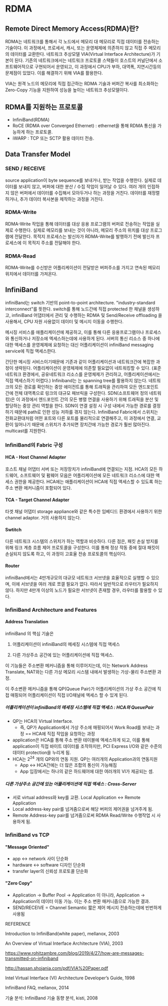 # RDMA

## Remote Direct Memory Access(RDMA)란?

RDMA는 네트워크를 통해서 각 노드에서 메모리 대 메모리로 직접 데이터를 전송하는 기술이다. 이 과정에서, 프로세서, 캐시, 또는 운영체제에 의존하지 않고 직접 주 메모리의 데이터를 교환한다. 네트워크 추상모델 VIA(Virtual Interface Architecture)가 기본이 된다. 기존의 네트워크에서는 네트워크 프로토콜 스택들이 호스트의 커널단에서 소프트웨어적으로 구현되어서 운영되고, 이 과정에서 CPU가 부하, 대역폭, 지연시간등의 문제점이 있었다. 이를 해결하기 위해 VIA를 활용한다.

VIA는 원격 노드의 메모리에 직접 접근하는 RDMA 기술과 버퍼간 복사를 최소화하는 Zero-Copy 기능을 지원하여 성능을 높이는 네트워크 추상모델이다.

## RDMA를 지원하는 프로토콜

- InfiniBand(RDMA)
- RoCE (RDMA over Converged Ethernet) : ethernet을 통해 RDMA 통신을 가능하게 하는 프로토콜. 
- iWARP : TCP 또는 SCTP 활용 데이터 전송. 


## Data Transfer Model 

### SEND / RECEIVE 

source application이 byte sequence를 보내거나, 받는 작업을 수행한다. 실제로 데이터를 보내지 않고, 버퍼에 대한 분산 / 수집 작업이 일어날 수 있다. 여러 개의 인접하지 않은 버퍼에서 데이터를 수집해서 모아두거나 하는 과정을 거친다. 데이터를 재정렬하거나, 추가 데이터 복사본을 제작하는 과정을 거친다.

### RDMA-Write 

RDMA-Write 작업을 통해 데이터를 대상 응용 프로그램의 버퍼로 전송하는 작업을 실제로 수행한다. 실제로 메모리를 보내는 것이 아니라, 메모리 주소의 위치를 대상 프로그램에 전달한다. 목적지 프로세스는 발신자가 RDMA-Write를 발행하기 전에 발신자 프로세스에 이 목적지 주소를 전달해야 한다.

### RDMA-Read 

RDMA-Write를 수신받은 어플리케이션이 전달받은 버퍼주소를 가지고 연속된 메모리 위치에서 데이터를 가져온다.



## InfiniBand 

infiniBand는 switch 기반의 point-to-point architecture. "industry-standard interconnect"를 뜻한다. switch를 통해 노드간에 직접 protected 한 채널을 생성하고, infiniBand 어댑터에서 관리 및 수행하는 RDMA 및 Send/Receive offloading 을 사용해서, CPU 자원 사용없이 데이터 및 메시지 이동을 수행한다.

메시징 서비스를 애플리케이션에 제공하고, 이를 통해 다른 응용프로그램이나 프로세스와 통신하거나 저장소에 엑세스하는데에 사용하게 된다. 서버의 통신 리소스 중 하나에 대한 액세스를 운영체제에 요청하는 대신 어플리케이션이 infiniBand messaging service에 직접 액세스한다.

간단한 메시징 서비스이기때문에 기존과 같이 어플리케이션과 네트워크간에 복잡한 과정이 생략된다. 어플리케이션이 운영체제에 의존할 필요없이 네트워킹할 수 있다. (표준 네트워크 환경에서, 공유네트워크 리소스를 운영체제가 관리하고, 어플리케이션에서는 직접 액세스하기 어렵다.) Infiniband는 는 spanning tree를 활용하지 않는다. 네트워크의 모든 경로를 확인하는 중앙 에이전트를 통해 트래픽을 관리하여 모든 엔드포인트 간에 전체 대역폭으로 링크의 대규모 패브릭을 구성한다. SDN(소프트웨어 정의 네트워킹)은 이 과정에서 엔드포인트 간의 모든 병렬 연결을 사용하기 위해 트래픽을 분산 및 할당하는 중앙 관리 역할을 한다. SDN이 연결 설정 시 구성 내에서 가능한 경로를 결정하기 때문에 path로 인한 성능 저하를 겪지 않는다. InfiniBand Fabric에서 스위치는 전화교환대처럼 어떤 포트와 다른 포트를 물리적으로 연결해주고, 이 과정에서 연결, 교환이 일어나기 때문에 스위치가 추가되면 장치간에 가능한 경로가 훨씬 많아진다. multicast를 지원한다. 



### InfiniBand의 Fabric 구성

#### HCA - Host Channel Adapter

호스트 채널 어댑터 서버 또는 저장장치가 infiniBand에 연결되는 지점. HCA의 모든 하드웨어, 소프트웨어 및 펌웨어 모음은 어플리케이션에 모든 네트워크 리소스에 대한 액세스 권한을 제공한다. HCA에는 애플리케이션이 HCA에 직접 액세스할 수 있도록 하는 주소 변환 메커니즘이 포함되어 있다.

#### TCA - Target Channel Adapter

타겟 채널 어댑터 storage appliance와 같은 특수한 임베디드 환경에서 사용하기 위한 channel adaptor. 거의 사용하지 않는다.

#### Swtitch 

다른 네트워크 시스템의 스위치가 하는 역할과 비슷하다. 다른 점은, 패킷 손실 방지를 위해 링크 계층 흐름 제어 프로토콜을 구성한다. 이를 통해 정상 작동 중에 절대 패킷이 손실되지 않도록 하고, 이 과정이 고효율 전송 프로토콜의 핵심이다.

#### Router 

infiniBand에서는 4만개규모의 대규모 네트워크 서브넷을 효율적으로 실행할 수 있으며, 이에 서브넷을 여러 개로 쪼갤 필요가 없다. 따라서 일반적으로 라우터가 필요하지 않다. 하지만 4만개 이상의 노드가 필요한 서브넷이 존재할 경우, 라우터를 활용할 수 있다.



### InfiniBand Architecture and Features 

#### Address Translation 

infiniBand 의 핵심 기술은

1. 어플리케이션이 infiniBand의 메세징 시스템에 직접 액세스 

2. 다른 가상주소 공간에 있는 어플리케이션에 직접 액세스. 

이 기능들은 주소변환 메커니즘을 통해 이루어지는데, 이는 Network Address Translate, NAT와는 다른 가상 메모리 시스템 내에서 발생하는 가상-물리 주소변환 과정.

이 주소변환 메커니즘을 통해 QP(Queue Pair)가 어플리케이션의 가상 주소 공간에 직접 매핑되어 어플리케이션이 직접 I/O채널에 엑세스 할 수 있게 된다.

##### 어플리케이션이 infiniBand의 메세징 시스템에 직접 액세스 : HCA와 QueuePair 

- QP는 HCA의 Virtual Interface. 
  - 즉, QP가 Application에서 가상 주소에 매핑되어서 Work Road를 보내는 과정 == HCA에 직접 작업을 요청하는 과정 
- application은 HCA를 통해 주소 변환 테이블에 엑세스하게 되고, 이를 통해 application이 직접 바이트 데이터를 조작하지만, PCI Express I/O와 같은 수준의 데이터 protection을 누리게 됨.
- HCA는 2<sup>24</sup> 개의 QP와의 연동 지원. QP는 여러개의 Application과의 연동지원 
  - App ↔ HCA간에는 더 많은 조합의 통신이 가능해짐 
  - App 입장에서는 하나의 같은 하드웨어에 대한 여러개의 VI가 제공되는 셈. 

##### 다른 가상주소 공간에 있는 어플리케이션에 직접 액세스 : Cross-Server 

- 서로 virtual address와 key를 교환. Local Application ↔ Remote Application 
- Local address-key pair를 넘겨줌으로써 해당 버퍼의 제어권을 넘겨주게 됨. 
- Remote Address-key pair를 넘겨줌으로써 RDMA Read/Write 수행작업 시 사용하게 됨. 


### InfiniBand vs TCP 

#### "Message Oriented" 

- app ↔ network 사이 단순화 
- hardware ↔ software 디자인 단순화 
- transfer layer의 신뢰성 프로토콜 단순화 

#### "Zero Copy" 

- Application → Buffer Pool → Application 이 아니라, Application → Application의 데이터 이동 가능. 이는 주소 변환 매커니즘으로 가능한 결과. 
- SEND/RECEIVE = Channel Semantic 짧은 제어 메시지 전송하는데에 빈번하게 사용됨


REFERENCE 

Introduction to InfiniBand(white paper), mellanox, 2003

An Overview of Virtual Interface Architecture (VIA), 2003

https://www.rohitzambre.com/blog/2019/4/27/how-are-messages-transmitted-on-infiniband

http://hassan.shojania.com/pdf/VIA%20Paper.pdf

Intel Virtual Interface (VI) Architecture Developer’s Guide, 1998

InfiniBand FAQ, mellanox, 2014

기술 분석: InfiniBand 기술 동향 분석, kisti, 2008
